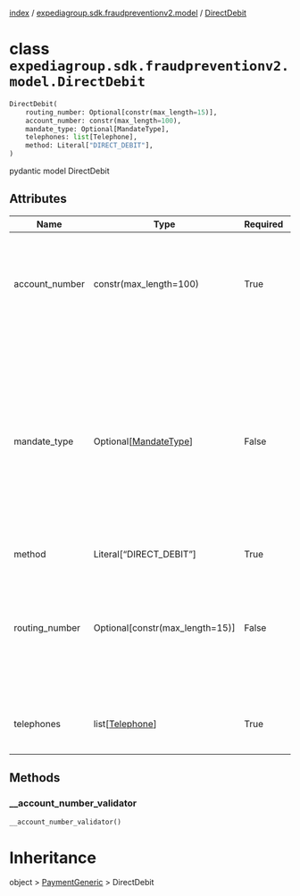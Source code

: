 [index](index.md) /
[expediagroup.sdk.fraudpreventionv2.model](expediagroup.sdk.fraudpreventionv2.model.md)
/ [DirectDebit](DirectDebit.md)

# class `expediagroup.sdk.fraudpreventionv2.model.DirectDebit`

```python
DirectDebit(
    routing_number: Optional[constr(max_length=15)],
    account_number: constr(max_length=100),
    mandate_type: Optional[MandateType],
    telephones: list[Telephone],
    method: Literal["DIRECT_DEBIT"],
)
```

pydantic model DirectDebit

## Attributes

| Name           | Type                                      | Required | Description                                                                                                                                                                                                                                                                 |
| -------------- | ----------------------------------------- | -------- | --------------------------------------------------------------------------------------------------------------------------------------------------------------------------------------------------------------------------------------------------------------------------- |
| account_number | constr(max_length=100)                    | True     | Cleartext (unencrypted) DirectDebit bank account number associated with the payment instrument.                                                                                                                                                                             |
| mandate_type   | Optional\[[MandateType](MandateType.md)\] | False    | The `mandate_type` is required if given `brand` as `SEPA_ELV` under `DirectDebit`. <br/>It is used for the wire transfer or direct debit transaction whose `routing_number` could not be provided or not supported. <br/>Allows values: <br/>- `ONE_OFF` <br/>- `RECURRING` |
| method         | Literal\[“DIRECT_DEBIT”\]                 | True     | …                                                                                                                                                                                                                                                                           |
| routing_number | Optional\[constr(max_length=15)\]         | False    | A code that identifies the financial institution for a specific bank account. `routing_number` is required if given `INTER_COMPANY` or `ELV` as `brand`.                                                                                                                    |
| telephones     | list\[[Telephone](Telephone.md)\]         | True     | Telephone(s) associated with direct debit payment provider.                                                                                                                                                                                                                 |

## Methods

### \_\_account_number_validator

```python
__account_number_validator()
```

# Inheritance

object > [PaymentGeneric](PaymentGeneric.md) > DirectDebit
